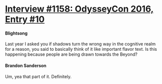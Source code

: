 # [Interview #1158: OdysseyCon 2016, Entry #10](https://www.theoryland.com/intvmain.php?i=1158#10)

#### Blightsong

Last year I asked you if shadows turn the wrong way in the cognitive realm for a reason, you said to basically think of it like important flavor text. Is this happening because people are being drawn towards the Beyond?

#### Brandon Sanderson

Um, yea that part of it. Definitely.

